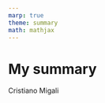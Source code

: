 ```yaml
---
marp: true
theme: summary
math: mathjax
---
```

# My summary

<div class="author">

Cristiano Migali

</div>